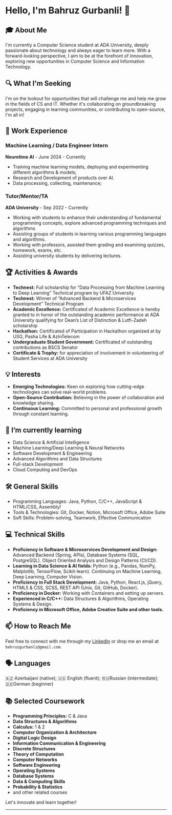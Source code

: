 # Hello, I'm Bahruz Gurbanli! 👋

## 🎓 About Me

I'm currently a Computer Science student at ADA University, deeply passionate about technology and always eager to learn more. With a forward-looking perspective, I aim to be at the forefront of innovation, exploring new opportunities in Computer Science and Information Technology. 

## 🔍 What I'm Seeking

I'm on the lookout for opportunities that will challenge me and help me grow in the fields of CS and IT. Whether it's collaborating on groundbreaking projects, engaging in learning communities, or contributing to open-source, I'm all in!

## 💼 Work Experience

### Machine Learning / Data Engineer Intern
**Neurotime AI** - June 2024 - Currently
- Training machine learning models, deploying and experimenting different algorithms & models;
- Research and Development of products over AI.
- Data processing, collecting, maintenance;

### Tutor/Mentor/TA
**ADA University** - Sep 2022 - Currently
- Working with students to enhance their understanding of fundamental programming concepts, explore advanced programming techniques and algorithms
- Assisting groups of students in learning various programming languages and algorithms.
- Working with professors, assisted them grading and examining quizzes, homework, exams, etc.
- Assisting university students by delivering lectures.

## 🏆 Activities & Awards

- **Technest:** Full scholarship for “Data Processing from Machine Learning to Deep Learning” Technical program by UFAZ University
- **Technest:** Winner of “Advanced Backend & Microservices Development” Technical Program
- **Academic Excellence:** Certificated of Academic Excellence is hereby granted to in honor of the outstanding academic performance at ADA University qualifying for Dean’s List of Distinction & Lutfi-Zadeh scholarship
- **Hackathon:** Certificated of Participation in Hackathon organized at by USG, Pasha Life & AzInTelecom
- **Undergraduate Student Government:** Certificated of outstanding contributions as BSCS Senator
- **Certificate & Trophy:** for appreciation of involvement in volunteering of Student Services at ADA University

## 💡 Interests

- **Emerging Technologies:** Keen on exploring how cutting-edge technologies can solve real-world problems.
- **Open-Source Contribution:** Believing in the power of collaboration and knowledge sharing.
- **Continuous Learning:** Committed to personal and professional growth through constant learning.

## 🌱 I’m currently learning

- Data Science & Artificial Intelligence
- Machine Learning/Deep Learning & Neural Networks
- Software Development & Engineering
- Advanced Algorithms and Data Structures
- Full-stack Development
- Cloud Computing and DevOps

## 🛠 General Skills

- Programming Languages: Java, Python, C/C++, JavaScript & HTML/CSS, Assembly!
- Tools & Technologies: Git, Docker, Notion, Microsoft Office, Adobe Suite
- Soft Skills: Problem-solving, Teamwork, Effective Communication

## 💻 Technical Skills

- **Proficiency in Software & Microservices Development and Design:** Advanced Backend (Spring, APIs), Database Systems (SQL, PostgreSQL). Object Oriented Analysis and Design Patterns (CI/CD).
- **Learning in Data Science & AI fields:** Python (e.g., Pandas, NumPy, Matplotlib, TensorFlow, Scikit-learn). Continuing on Machine Learning, Deep Learning, Computer Vision.
- **Proficiency in Full Stack Development:** Java, Python, React.js, jQuery, HTML5 & CSS, SCSS, REST API (Unix, Git, GitHub, Docker).
- **Proficiency in Docker:** Working with Containers and setting up servers.
- **Experienced in C/C++:** Data Structures & Algorithms, Operating Systems & Design.
- **Proficiency in Microsoft Office, Adobe Creative Suite and other tools.**

## 📫 How to Reach Me

Feel free to connect with me through my [LinkedIn](https://www.linkedin.com/in/behruzgurbanli/) or drop me an email at `behruzgurbanli@gmail.com`.

## 🗣️ Languages

🇦🇿 Azerbaijani (native); 🇺🇸 English (fluent); 🇷🇺Russian (intermediate); 🇩🇪German (beginner)

## 📚 Selected Coursework

- **Programming Principles:** C & Java
- **Data Structures & Algorithms**
- **Calculus:** 1 & 2
- **Computer Organization & Architecture**
- **Digital Logic Design**
- **Information Communication & Engineering**
- **Discrete Structures**
- **Theory of Computation**
- **Computer Networks**
- **Software Engineering**
- **Operating Systems**
- **Database Systems**
- **Data & Computing Skills**
- **Probability & Statistics**
- and other related courses


Let's innovate and learn together!

---
